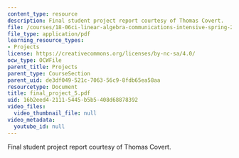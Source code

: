 ```yaml
---
content_type: resource
description: Final student project report courtesy of Thomas Covert.
file: /courses/18-06ci-linear-algebra-communications-intensive-spring-2004/16b2eed421115445b5b5408d68878392_final_project_5.pdf
file_type: application/pdf
learning_resource_types:
- Projects
license: https://creativecommons.org/licenses/by-nc-sa/4.0/
ocw_type: OCWFile
parent_title: Projects
parent_type: CourseSection
parent_uid: de3df049-521c-7063-56c9-8fdb65ea58aa
resourcetype: Document
title: final_project_5.pdf
uid: 16b2eed4-2111-5445-b5b5-408d68878392
video_files:
  video_thumbnail_file: null
video_metadata:
  youtube_id: null
---
```

Final student project report courtesy of Thomas Covert.